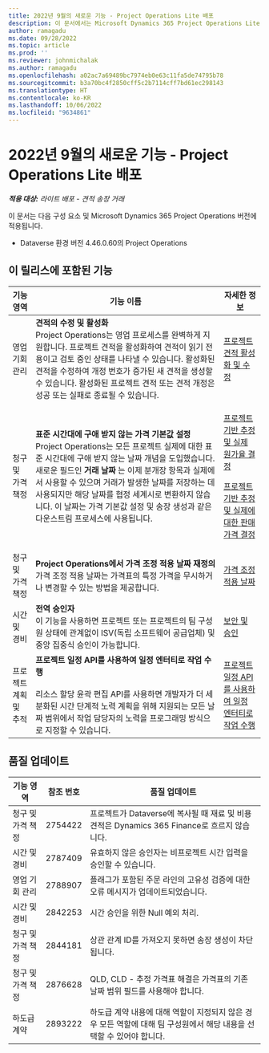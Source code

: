 ```yaml
---
title: 2022년 9월의 새로운 기능 - Project Operations Lite 배포
description: 이 문서에서는 Microsoft Dynamics 365 Project Operations Lite 배포의 2022년 9월 릴리스에서 사용할 수 있는 품질 업데이트에 대한 정보를 제공합니다.
author: ramagadu
ms.date: 09/28/2022
ms.topic: article
ms.prod: ''
ms.reviewer: johnmichalak
ms.author: ramagadu
ms.openlocfilehash: a02ac7a69489bc7974eb0e63c11fa5de74795b78
ms.sourcegitcommit: b3a70bc4f2850cff5c2b7114cff7bd61ec298143
ms.translationtype: HT
ms.contentlocale: ko-KR
ms.lasthandoff: 10/06/2022
ms.locfileid: "9634861"
---
```

# <a name="whats-new-september-2022---project-operations-lite-deployment"></a>2022년 9월의 새로운 기능 - Project Operations Lite 배포

_**적용 대상:** 라이트 배포 - 견적 송장 거래_

이 문서는 다음 구성 요소 및 Microsoft Dynamics 365 Project Operations 버전에 적용됩니다.

- Dataverse 환경 버전 4.46.0.60의 Project Operations

## <a name="features-included-in-this-release"></a>이 릴리스에 포함된 기능

| 기능 영역 | 기능 이름 | 자세한 정보 |
| --- | --- | --- |
| 영업 기회 관리 | **견적의 수정 및 활성화**<br>Project Operations는 영업 프로세스를 완벽하게 지원합니다. 프로젝트 견적을 활성화하여 견적이 읽기 전용이고 검토 중인 상태를 나타낼 수 있습니다. 활성화된 견적을 수정하여 개정 번호가 증가된 새 견적을 생성할 수 있습니다. 활성화된 프로젝트 견적 또는 견적 개정은 성공 또는 실패로 종료될 수 있습니다. | [프로젝트 견적 활성화 및 수정](/dynamics365/project-operations/sales/activation-and-revision) |
| 청구 및 가격 책정 | **표준 시간대에 구애 받지 않는 가격 기본값 설정**<br>Project Operations는 모든 프로젝트 실제에 대한 표준 시간대에 구애 받지 않는 날짜 개념을 도입했습니다. 새로운 필드인 **거래 날짜** 는 이제 분개장 항목과 실제에서 사용할 수 있으며 거래가 발생한 날짜를 저장하는 데 사용되지만 해당 날짜를 협정 세계시로 변환하지 않습니다. 이 날짜는 가격 기본값 설정 및 송장 생성과 같은 다운스트림 프로세스에 사용됩니다. | <p>[프로젝트 기반 추정 및 실제 원가율 결정](/dynamics365/project-operations/pro/pricing-costing/cost-price-resolution-sales)</p><p>[프로젝트 기반 추정 및 실제에 대한 판매 가격 결정](/dynamics365/project-operations/pro/pricing-costing/sales-price-resolution-sales)</p> |
| 청구 및 가격 책정 | **Project Operations에서 가격 조정 적용 날짜 재정의**<br>가격 조정 적용 날짜는 가격표의 특정 가격을 무시하거나 변경할 수 있는 방법을 제공합니다. | [가격 조정 적용 날짜](/dynamics365/project-operations/pricing-costing/dateffective_price_overrides) |
| 시간 및 경비 | **전역 승인자**<br>이 기능을 사용하면 프로젝트 또는 프로젝트의 팀 구성원 상태에 관계없이 ISV(독립 소프트웨어 공급업체) 및 중앙 집중식 승인이 가능합니다. | [보안 및 승인](/dynamics365/project-operations/approvals/approvals-security) |
|프로젝트 계획 및 추적|**프로젝트 일정 API를 사용하여 일정 엔터티로 작업 수행** </br> </br>리소스 할당 윤곽 편집 API를 사용하면 개발자가 더 세분화된 시간 단계적 노력 계획을 위해 지원되는 모든 날짜 범위에서 작업 담당자의 노력을 프로그래밍 방식으로 지정할 수 있습니다.|[프로젝트 일정 API를 사용하여 일정 엔터티로 작업 수행](/dynamics365/project-operations/project-management/schedule-api-preview)|

## <a name="quality-updates"></a>품질 업데이트

| 기능 영역 | 참조 번호 | 품질 업데이트 |
| --- | --- | --- |
| 청구 및 가격 책정 | 2754422 | 프로젝트가 Dataverse에 복사될 때 재료 및 비용 견적은 Dynamics 365 Finance로 흐르지 않습니다. |
| 시간 및 경비 | 2787409 | 유효하지 않은 승인자는 비프로젝트 시간 입력을 승인할 수 있습니다. |
| 영업 기회 관리 | 2788907 | 플래그가 포함된 주문 라인의 고유성 검증에 대한 오류 메시지가 업데이트되었습니다. |
| 시간 및 경비 | 2842253 | 시간 승인을 위한 Null 예외 처리. |
| 청구 및 가격 책정 | 2844181 | 상관 관계 ID를 가져오지 못하면 송장 생성이 차단됩니다. |
| 청구 및 가격 책정 | 2876628 | QLD, CLD - 추정 가격표 해결은 가격표의 기존 날짜 범위 필드를 사용해야 합니다. |
| 하도급 계약 | 2893222 | 하도급 계약 내용에 대해 역할이 지정되지 않은 경우 모든 역할에 대해 팀 구성원에서 해당 내용을 선택할 수 있어야 합니다. |
